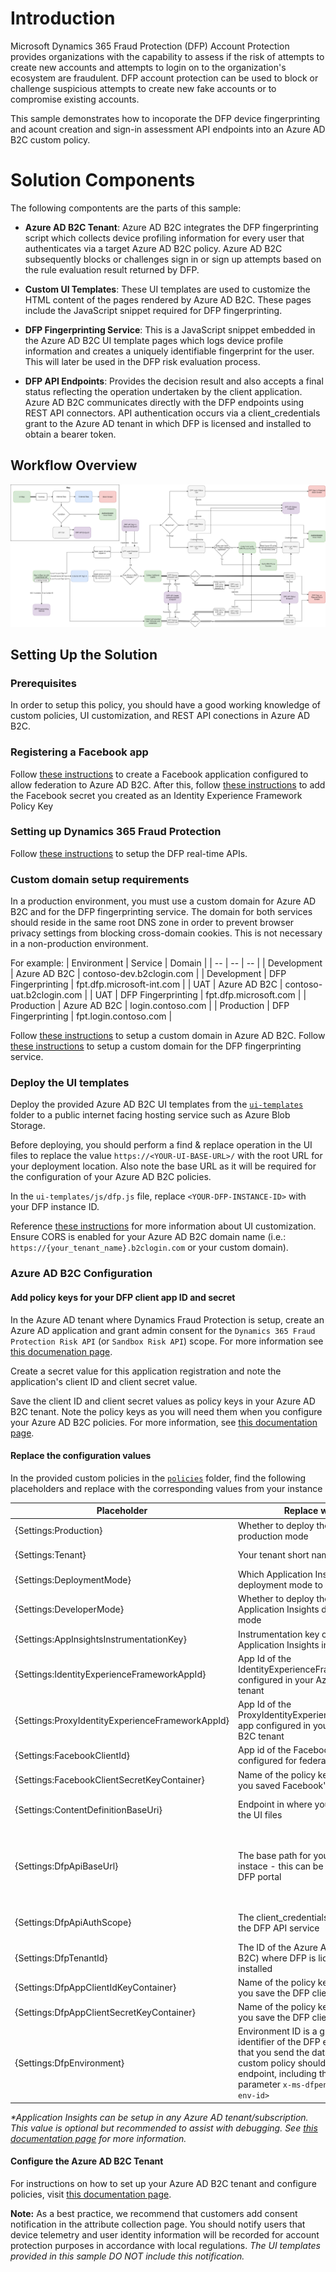 # Introduction

Microsoft Dynamics 365 Fraud Protection (DFP) Account Protection provides organizations with the capability to assess if the risk of attempts to create new accounts and attempts to login on to the organization's ecosystem are fraudulent. DFP account protection can be used to block or challenge suspicious attempts to create new fake accounts or to compromise existing accounts.

This sample demonstrates how to incoporate the DFP device fingerprinting and acount creation and sign-in assessment API endpoints into an Azure AD B2C custom policy.

# Solution Components

The following compontents are the parts of this sample:

- **Azure AD B2C Tenant**: Azure AD B2C integrates the DFP fingerprinting script which collects
    device profiling information for every user that authenticates via a target Azure AD B2C policy.
    Azure AD B2C subsequently blocks or challenges sign in or sign up attempts based on the rule
    evaluation result returned by DFP.

- **Custom UI Templates**: These UI templates are used to customize the HTML content of the pages
    rendered by Azure AD B2C. These pages include the JavaScript snippet required for DFP fingerprinting.

- **DFP Fingerprinting Service**: This is a JavaScript snippet embedded in the Azure AD B2C
    UI template pages which logs device profile information and creates a uniquely
    identifiable fingerprint for the user. This will later be used in the DFP risk
    evaluation process.

- **DFP API Endpoints**: Provides the decision result and also accepts a final
    status reflecting the operation undertaken by the client application. Azure
    AD B2C communicates directly with the DFP endpoints using REST API connectors.
    API authentication occurs via a client_credentials grant to the Azure AD tenant
    in which DFP is licensed and installed to obtain a bearer token.

## Workflow Overview

![DFP process flow](./media/DFPFlow.drawio.png)

## Setting Up the Solution

### Prerequisites

In order to setup this policy, you should have a good working knowledge of custom policies, UI customization, and REST API conections in Azure AD B2C.

### Registering a Facebook app

Follow [these instructions](https://docs.microsoft.com/en-us/azure/active-directory-b2c/identity-provider-facebook#create-a-facebook-application) to create a Facebook application configured to allow federation to Azure AD B2C. After this, follow [these instructions](https://docs.microsoft.com/en-us/azure/active-directory-b2c/custom-policy-get-started#create-the-facebook-key) to add the Facebook secret you created as an Identity Experience Framework Policy Key

### Setting up Dynamics 365 Fraud Protection

Follow [these instructions](https://docs.microsoft.com/en-us/dynamics365/fraud-protection/integrate-ap-api) to setup the DFP real-time APIs.

### Custom domain setup requirements

In a production environment, you must use a custom domain for Azure AD B2C and for the DFP fingerprinting service. The domain for both services should reside in the same root DNS zone in order to prevent browser privacy settings from blocking cross-domain cookies. This is not necessary in a non-production environment.

For example:
| Environment       | Service               | Domain                    |
| --                | --                    | --                        |
| Development       | Azure AD B2C          | contoso-dev.b2clogin.com  |
| Development       | DFP Fingerprinting    | fpt.dfp.microsoft-int.com |
| UAT               | Azure AD B2C          | contoso-uat.b2clogin.com  |
| UAT               | DFP Fingerprinting    | fpt.dfp.microsoft.com     |
| Production        | Azure AD B2C          | login.contoso.com         |
| Production        | DFP Fingerprinting    | fpt.login.contoso.com     |

Follow [these instructions](https://docs.microsoft.com/en-us/azure/active-directory-b2c/custom-domain?pivots=b2c-custom-policy) to setup a custom domain in Azure AD B2C.
Follow [these instructions](https://docs.microsoft.com/en-us/dynamics365/fraud-protection/device-fingerprinting#set-up-dns) to setup a custom domain for the DFP fingerprinting service.

### Deploy the UI templates

Deploy the provided Azure AD B2C UI templates from the [`ui-templates`](./ui-templates/) folder to a public internet facing hosting service such as Azure Blob Storage.

Before deploying, you should perform a find & replace operation in the UI files to replace the value `https://<YOUR-UI-BASE-URL>/` with the root URL for your deployment location. Also note the base URL as it will be required for the configuration of your Azure AD B2C policies.

In the `ui-templates/js/dfp.js` file, replace `<YOUR-DFP-INSTANCE-ID>` with your DFP instance ID.

Reference [these instructions](https://docs.microsoft.com/en-us/azure/active-directory-b2c/customize-ui-with-html?pivots=b2c-custom-policy) for more information about UI customization. Ensure CORS is enabled for your Azure AD B2C domain name (i.e.: `https://{your_tenant_name}.b2clogin.com` or your custom domain).

### Azure AD B2C Configuration

#### Add policy keys for your DFP client app ID and secret

In the Azure AD tenant where Dynamics Fraud Protection is setup, create an Azure AD application and grant admin consent for the `Dynamics 365 Fraud Protection Risk API` (or `Sandbox Risk API`) scope. For more information see [this documenation page](https://docs.microsoft.com/en-us/dynamics365/fraud-protection/integrate-real-time-api#create-azure-active-directory-applications).

Create a secret value for this application registration and note the application's client ID and client secret value.

Save the client ID and client secret values as policy keys in your Azure AD B2C tenant. Note the policy keys as you will need them when you configure your Azure AD B2C policies. For more information, see [this documentation page](https://docs.microsoft.com/en-us/azure/active-directory-b2c/policy-keys-overview).

#### Replace the configuration values

In the provided custom policies in the [`policies`](./policies/) folder, find the following placeholders and replace with the corresponding values from your instance

| Placeholder | Replace with | Example |
| -- | -- | -- |
| {Settings:Production} | Whether to deploy the policies in production mode | `true` or `false` |
| {Settings:Tenant} | Your tenant short name | `your-tenant` (from your-tenant.onmicrosoft.com)
| {Settings:DeploymentMode} | Which Application Insights deployment mode to use | `Production` or `Development`
| {Settings:DeveloperMode} | Whether to deploy the policies in Application Insights developer mode | `true` or `false` |
| {Settings:AppInsightsInstrumentationKey} | Instrumentation key of your Application Insights instance* | `01234567-89ab-cdef-0123-456789abcdef` |
| {Settings:IdentityExperienceFrameworkAppId} | App Id of the IdentityExperienceFramework app configured in your Azure AD B2C tenant | `01234567-89ab-cdef-0123-456789abcdef` |
| {Settings:ProxyIdentityExperienceFrameworkAppId} | App Id of the ProxyIdentityExperienceFramework app configured in your Azure AD B2C tenant | `01234567-89ab-cdef-0123-456789abcdef` |
| {Settings:FacebookClientId} | App id of the Facebook app you configured for federation with B2C | `000000000000000` |
| {Settings:FacebookClientSecretKeyContainer} | Name of the policy key in which you saved Facebook's app secret | `B2C_1A_FacebookAppSecret` |
| {Settings:ContentDefinitionBaseUri} | Endpoint in where you deployed the UI files | `https://<my-storage-account>.blob.core.windows.net/<my-storage-container>` |
| {Settings:DfpApiBaseUrl} | The base path for your DFP API instace - this can be found in the DFP portal | `https://tenantname-01234567-89ab-cdef-0123-456789abcdef.api.dfp.dynamics.com/v1.0/` or `https://tenantname-01234567-89ab-cdef-0123-456789abcdef.api.dfp.dynamics-int.com/v1.0/` |
| {Settings:DfpApiAuthScope} | The client_credentials scope for the DFP API service | `https://api.dfp.dynamics-int.com/.default` or `https://api.dfp.dynamics.com/.default` |
| {Settings:DfpTenantId} | The ID of the Azure AD tenant (not B2C) where DFP is licensed and installed | `01234567-89ab-cdef-0123-456789abcdef` or `consoto.onmicrosoft.com` |
| {Settings:DfpAppClientIdKeyContainer} | Name of the policy key in which you save the DFP client ID  | `B2C_1A_DFPClientId` |
| {Settings:DfpAppClientSecretKeyContainer} | Name of the policy key in which you save the DFP client secret | `B2C_1A_DFPClientSecret` |
| {Settings:DfpEnvironment} | Environment ID is a global unique identifier of the DFP environment that you send the data to. Your custom policy should call the API endpoint, including the query string parameter `x-ms-dfpenvid=your-env-id>` | `12345678-1234-1234-1234-123456789abc` |


_\*Application Insights can be setup in any Azure AD tenant/subscription. This value is optional but recommended to assist with debugging. See [this documentation page](https://docs.microsoft.com/en-us/azure/active-directory-b2c/troubleshoot-with-application-insights) for more information._

#### Configure the Azure AD B2C Tenant

For instructions on how to set up your Azure AD B2C tenant and configure policies, visit [this
documentation page](https://docs.microsoft.com/en-us/azure/active-directory-b2c/custom-policy-get-started?tabs=applications#custom-policy-starter-pack).

**Note:** As a best practice, we recommend that customers add consent notification in the attribute collection page. 
You should notify users that device telemetry and user identity information will be recorded for account protection purposes in accordance with local regulations. _The UI templates provided in this sample DO NOT include this notification._
